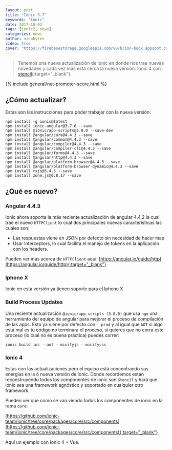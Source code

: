 ```yaml
---
layout: post
title: "Ionic 3.7"
keywords: "Ionic"
date: 2017-10-03
tags: [ionic2, news]
categories: news
author: nicobytes
video: true
cover: "https://firebasestorage.googleapis.com/v0/b/ion-book.appspot.com/o/posts%2F2017-10-03-ionic-3.7%2Fionic%203.7.jpg?alt=media&token=d8bbe9a1-7a97-4b4f-bad6-5aaa3588e542"
---
```

> Tenemos una nueva actualización de ionic en donde nos trae nuevas novedades y cada vez más está cerca la nueva versión: Ionic 4 con [stencil](https://www.ion-book.com/blog/news/stencil-conf/){:target="_blank"}.

<amp-img width="1200" height="675" layout="responsive" src="https://firebasestorage.googleapis.com/v0/b/ion-book.appspot.com/o/posts%2F2017-10-03-ionic-3.7%2Fionic%203.7.jpg?alt=media&token=d8bbe9a1-7a97-4b4f-bad6-5aaa3588e542"></amp-img> 

{% include general/net-promoter-score.html %} 

## ¿Cómo actualizar?

Estas son las instrucciones para poder trabajar con la nueva versión:

```
npm install -g ionic@latest
npm install ionic-angular@3.7.0 --save
npm install @ionic/app-scripts@3.0.0 --save-dev
npm install @angular/core@4.4.3 --save
npm install @angular/common@4.4.3 --save
npm install @angular/compiler@4.4.3 --save
npm install @angular/compiler-cli@4.4.3 --save
npm install @angular/forms@4.4.3 --save
npm install @angular/http@4.4.3 --save
npm install @angular/platform-browser@4.4.3 --save
npm install @angular/platform-browser-dynamic@4.4.3 --save
npm install rxjs@5.4.3 --save
npm install zone.js@0.8.17 --save
```

## ¿Qué es nuevo?

### Angular 4.4.3

Ionic ahora soporta la más reciente actualización de angular 4.4.2 la cual trae el nuevo `HTTPClient` lo cual dos principales nuevas características las cuales son:

- Las respuestas viene en JSON por defecto sin necesidad de hacer map
- Usar Interceptors, lo cual facilita el manejo de tokens en la aplicación con los headers.

Pueden ver más acerca de `HTTPClient` aquí: [https://angular.io/guide/http](https://angular.io/guide/http){:target="_blank"}

### Iphone X

Ionic en esta versión ya tienen soporte para el Iphone X

<amp-iframe width="480" height="264"
    sandbox="allow-scripts allow-same-origin"
    layout="responsive"
    src="https://giphy.com/embed/k0lU8g8LAXq0g">
</amp-iframe>

### Build Process Updates

Una reciente actualización `@ionic/app-scripts (3.0.0)` que usa `ngo` una herramiento del equipo de angular para mejorar el proceso de compilación de las apps. Esto ya viene por defecto con `--prod` y al igual que `AOT` si algo está mal es tu código no terminara el proceso, si quieres que no corra este proceso (lo cual no es buena práctica) puedes correr:

```
ionic build ios --aot --minifyjs --minifycss
```

### Ionic 4

Estas con las actualizaciones pero el equipo está concentrando sus energías en la ó nueva versión de Ionic. Donde recordemos están reconstruyendo todos los componentes de ionic son `Stencil` y hará que ionic sea una framework agnóstico y soportado en cualquier otro framework.

Pueden ver que como se van viendo todos los componentes de ionic en la rama `core`:

[https://github.com/ionic-team/ionic/tree/core/packages/core/src/components](https://github.com/ionic-team/ionic/tree/core/packages/core/src/components){:target="_blank"}


Aquí un ejemplo con Ionic 4 + Vue.

<amp-youtube width="560" 
            height="315"
            layout="responsive"
            data-videoid="yoIoV2fnC6M"></amp-youtube>

